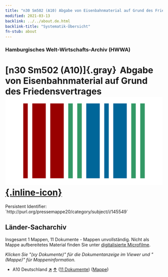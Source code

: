 ```yaml
---
title: "n30 Sm502 (A10) Abgabe von Eisenbahnmaterial auf Grund des Friedensvertrages"
modified: 2021-03-13
backlink: ../../about.de.html
backlink-title: "Systematik-Übersicht"
fn-stub: about
---
```


### Hamburgisches Welt-Wirtschafts-Archiv (HWWA)

# [n30 Sm502 (A10)]{.gray}&#8201; Abgabe von Eisenbahnmaterial auf Grund des Friedensvertrages &#160; [![Wikidata](/images/Wikidata-logo.svg "Wikidata"){.inline-icon}](http://www.wikidata.org/entity/Q104711141)

<div class="hint">Persistent Identifier: `http://purl.org/pressemappe20/category/subject/i/145549`</div>







## Länder-Sacharchiv




Insgesamt 1 Mappen, 11 Dokumente - Mappen unvollständig.
Nicht als Mappe aufbereitetes Material finden Sie unter [digitalisierte Microfilme](/film/h1_sh.de.html).

_Klicken Sie "(xy Dokumente)" für die Dokumentanzeige im Viewer und "(Mappe)" für Mappeninformation._



- A10 Deutschland [**&nearr;**](../../../geo/i/126128/about.de.html "Deutschland (alle Mappen)") [**&uarr;**](../../../geo/about.de.html#A10 "Ländersystematik") (<a href="https://pm20.zbw.eu/iiifview/folder/sh/126128,145549" title="über: Deutschland : Abgabe von Eisenbahnmaterial auf Grund des Friedensvertrages" target="_blank">11 Dokumente</a>) ([Mappe](../../../../folder/sh/1261xx/126128/1455xx/145549/about.de.html))








